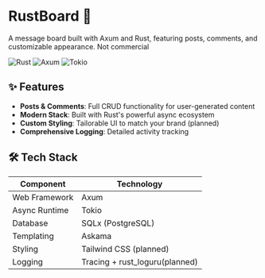 # RustBoard 🚀

A message board built with Axum and Rust, featuring posts, comments, and customizable appearance. Not commercial

![Rust](https://img.shields.io/badge/Rust-000000?style=for-the-badge&logo=rust&logoColor=white)
![Axum](https://img.shields.io/badge/Axum-FF6F00?style=for-the-badge)
![Tokio](https://img.shields.io/badge/Tokio-000000?style=for-the-badge&logo=tokio&logoColor=white)

## ✨ Features

- **Posts & Comments**: Full CRUD functionality for user-generated content
- **Modern Stack**: Built with Rust's powerful async ecosystem
- **Custom Styling**: Tailorable UI to match your brand (planned)
- **Comprehensive Logging**: Detailed activity tracking

## 🛠️ Tech Stack

| Component       | Technology                     |
|-----------------|--------------------------------|
| Web Framework   | Axum                           |
| Async Runtime   | Tokio                          |
| Database        | SQLx (PostgreSQL)              |
| Templating      | Askama                         |
| Styling         | Tailwind CSS (planned)         |
| Logging         | Tracing + rust_loguru(planned) |